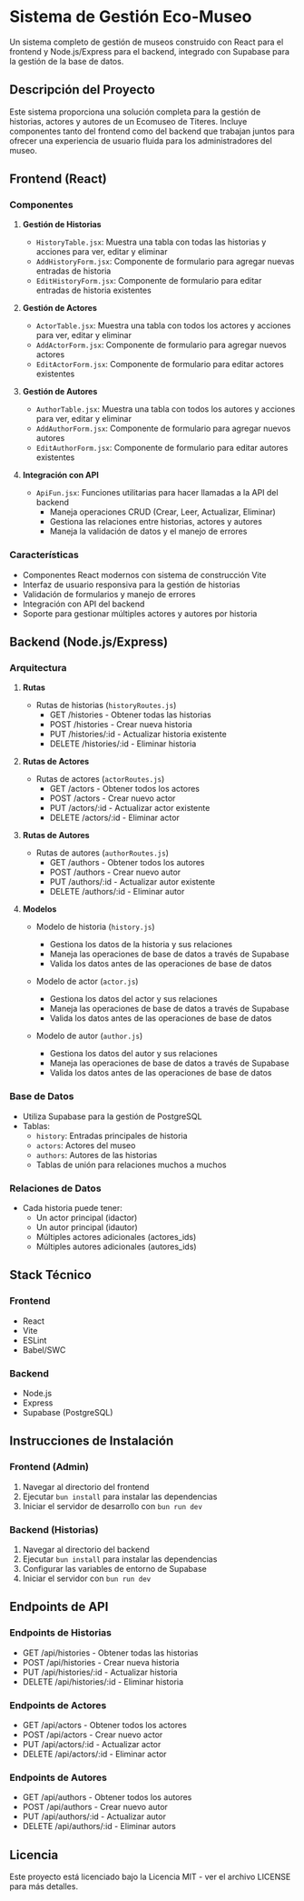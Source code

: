 # Sistema de Gestión Eco-Museo

Un sistema completo de gestión de museos construido con React para el frontend y Node.js/Express para el backend, integrado con Supabase para la gestión de la base de datos.

## Descripción del Proyecto

Este sistema proporciona una solución completa para la gestión de historias, actores y autores de un Ecomuseo de Titeres. Incluye componentes tanto del frontend como del backend que trabajan juntos para ofrecer una experiencia de usuario fluida para los administradores del museo.

## Frontend (React)

### Componentes

1. **Gestión de Historias**
   - `HistoryTable.jsx`: Muestra una tabla con todas las historias y acciones para ver, editar y eliminar
   - `AddHistoryForm.jsx`: Componente de formulario para agregar nuevas entradas de historia
   - `EditHistoryForm.jsx`: Componente de formulario para editar entradas de historia existentes

2. **Gestión de Actores**
   - `ActorTable.jsx`: Muestra una tabla con todos los actores y acciones para ver, editar y eliminar
   - `AddActorForm.jsx`: Componente de formulario para agregar nuevos actores
   - `EditActorForm.jsx`: Componente de formulario para editar actores existentes

3. **Gestión de Autores**
   - `AuthorTable.jsx`: Muestra una tabla con todos los autores y acciones para ver, editar y eliminar
   - `AddAuthorForm.jsx`: Componente de formulario para agregar nuevos autores
   - `EditAuthorForm.jsx`: Componente de formulario para editar autores existentes

4. **Integración con API**

   - `ApiFun.jsx`: Funciones utilitarias para hacer llamadas a la API del backend
     - Maneja operaciones CRUD (Crear, Leer, Actualizar, Eliminar)
     - Gestiona las relaciones entre historias, actores y autores
     - Maneja la validación de datos y el manejo de errores

### Características

- Componentes React modernos con sistema de construcción Vite
- Interfaz de usuario responsiva para la gestión de historias
- Validación de formularios y manejo de errores
- Integración con API del backend
- Soporte para gestionar múltiples actores y autores por historia

## Backend (Node.js/Express)

### Arquitectura

1. **Rutas**
   - Rutas de historias (`historyRoutes.js`)
     - GET /histories - Obtener todas las historias
     - POST /histories - Crear nueva historia
     - PUT /histories/:id - Actualizar historia existente
     - DELETE /histories/:id - Eliminar historia

2. **Rutas de Actores**
   - Rutas de actores (`actorRoutes.js`)
     - GET /actors - Obtener todos los actores
     - POST /actors - Crear nuevo actor
     - PUT /actors/:id - Actualizar actor existente
     - DELETE /actors/:id - Eliminar actor

3. **Rutas de Autores**
   - Rutas de autores (`authorRoutes.js`)
     - GET /authors - Obtener todos los autores
     - POST /authors - Crear nuevo autor
     - PUT /authors/:id - Actualizar autor existente
     - DELETE /authors/:id - Eliminar autor

4. **Modelos**
   - Modelo de historia (`history.js`)
     - Gestiona los datos de la historia y sus relaciones
     - Maneja las operaciones de base de datos a través de Supabase
     - Valida los datos antes de las operaciones de base de datos

   - Modelo de actor (`actor.js`)
     - Gestiona los datos del actor y sus relaciones
     - Maneja las operaciones de base de datos a través de Supabase
     - Valida los datos antes de las operaciones de base de datos

   - Modelo de autor (`author.js`)
     - Gestiona los datos del autor y sus relaciones
     - Maneja las operaciones de base de datos a través de Supabase
     - Valida los datos antes de las operaciones de base de datos

### Base de Datos

- Utiliza Supabase para la gestión de PostgreSQL
- Tablas:
  - `history`: Entradas principales de historia
  - `actors`: Actores del museo
  - `authors`: Autores de las historias
  - Tablas de unión para relaciones muchos a muchos

### Relaciones de Datos

- Cada historia puede tener:
  - Un actor principal (idactor)
  - Un autor principal (idautor)
  - Múltiples actores adicionales (actores_ids)
  - Múltiples autores adicionales (autores_ids)

## Stack Técnico

### Frontend

- React
- Vite
- ESLint
- Babel/SWC

### Backend

- Node.js
- Express
- Supabase (PostgreSQL)

## Instrucciones de Instalación

### Frontend (Admin)

1. Navegar al directorio del frontend
2. Ejecutar `bun install` para instalar las dependencias
3. Iniciar el servidor de desarrollo con `bun run dev`

### Backend (Historias)

1. Navegar al directorio del backend
2. Ejecutar `bun install` para instalar las dependencias
3. Configurar las variables de entorno de Supabase
4. Iniciar el servidor con `bun run dev`

## Endpoints de API

### Endpoints de Historias

- GET /api/histories - Obtener todas las historias
- POST /api/histories - Crear nueva historia
- PUT /api/histories/:id - Actualizar historia
- DELETE /api/histories/:id - Eliminar historia

### Endpoints de Actores

- GET /api/actors - Obtener todos los actores
- POST /api/actors - Crear nuevo actor
- PUT /api/actors/:id - Actualizar actor
- DELETE /api/actors/:id - Eliminar actor

### Endpoints de Autores

- GET /api/authors - Obtener todos los autores
- POST /api/authors - Crear nuevo autor
- PUT /api/authors/:id - Actualizar autor
- DELETE /api/authors/:id - Eliminar autors

## Licencia

Este proyecto está licenciado bajo la Licencia MIT - ver el archivo LICENSE para más detalles.
